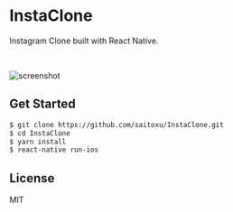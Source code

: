 # InstaClone

Instagram Clone built with React Native.

<br/>

![screenshot](./screenshot.gif)

## Get Started

```sh
$ git clone https://github.com/saitoxu/InstaClone.git
$ cd InstaClone
$ yarn install
$ react-native run-ios
```

## License

MIT
